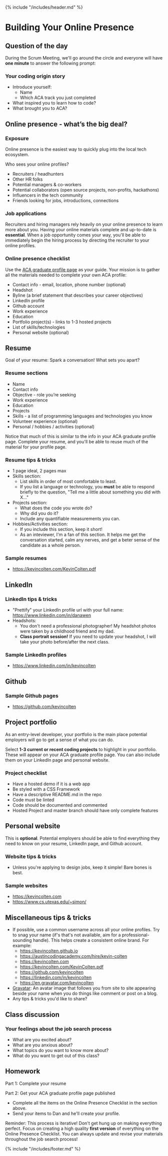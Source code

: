 {% include "/includes/header.md" %}

# Building Your Online Presence

## Question of the day

During the Scrum Meeting, we'll go around the circle and everyone will have **one minute** to answer the following prompt:

### Your coding origin story

* Introduce yourself:
  * Name
  * Which ACA track you just completed
* What inspired you to learn how to code?
* What brought you to ACA?

## Online presence - what’s the big deal?

### Exposure

Online presence is the easiest way to quickly plug into the local tech ecosystem.

Who sees your online profiles?
* Recruiters / headhunters
* Other HR folks
* Potential managers & co-workers
* Potential collaborators (open source projects, non-profits, hackathons)
* Influencers in the tech community
* Friends looking for jobs, introductions, connections

### Job applications

Recruiters and hiring managers rely heavily on your online presence to learn more about you. Having your online materials complete and up-to-date is **essential**. When a job opportunity comes your way, you'll be able to immediately begin the hiring process by directing the recruiter to your online profiles.

### Online presence checklist

Use the [ACA graduate profile page](https://austincodingacademy.com/hire/) as your guide. Your mission is to gather all the materials needed to complete your own ACA profile:

* Contact info - email, location, phone number (optional)
* Headshot
* Byline (a brief statement that describes your career objectives)
* LinkedIn profile
* Github account
* Work experience
* Education
* Portfolio project(s) - links to 1-3 hosted projects
* List of skills/technologies
* Personal website (optional)

## Resume

Goal of your resume: Spark a conversation! What sets you apart?

### Resume sections

* Name
* Contact info
* Objective - role you’re seeking
* Work experience
* Education
* Projects
* Skills - a list of programming languages and technologies you know
* Volunteer experience (optional)
* Personal / hobbies / activities (optional)

Notice that much of this is similar to the info in your ACA graduate profile page. Complete your resume, and you'll be able to reuse much of the material for your profile page.

### Resume tips & tricks

* 1 page ideal, 2 pages max
* Skills section:
  * List skills in order of most comfortable to least.
  * If you list a language or technology, you **must** be able to respond briefly to the question, "Tell me a little about something you did with X..."
* Projects section:
  * What does the code you wrote do?
  * Why did you do it?
  * Include any quantifiable measurements you can.
* Hobbies/Activities section:
  * If you include this section, keep it short!
  * As an inteviewer, I'm a fan of this section. It helps me get the conversation started, calm any nerves, and get a beter sense of the candidate as a whole person.

### Sample resumes

* https://kevincolten.com/KevinColten.pdf

## LinkedIn

### LinkedIn tips & tricks

* "Prettify" your LinkedIn profile url with your full name: https://www.linkedin.com/in/danawen
* Headshots:
  * You don't need a professional photographer! My headshot photos were taken by a childhood friend and my dad.
  * **Class portrait session!** If you need to update your headshot, I will take your photo before/after the next class.

### Sample LinkedIn profiles

* https://www.linkedin.com/in/kevincolten

## Github

### Sample Github pages

* https://github.com/kevincolten

## Project portfolio

As an entry-level developer, your portfolio is the main place potential employers will go to get a sense of what you can do.

Select **1-3 current or recent coding projects** to highlight in your portfolio. These will appear on your ACA graduate profile page. You can also  include them on your LinkedIn page and personal website.

### Project checklist

* Have a hosted demo if it is a web app
* Be styled with a CSS Framework
* Have a descriptive README.md in the repo
* Code must be linted
* Code should be documented and commented
* Hosted Project and master branch should have only complete features

## Personal website

This is **optional**. Potential employers should be able to find everything they need to know on your resume, LinkedIn page, and Github account.

### Website tips & tricks

* Unless you're applying to design jobs, keep it simple! Bare bones is best.

### Sample websites

* https://kevincolten.com
* https://www.cs.utexas.edu/~simon/

## Miscellaneous tips & tricks

* If possible, use a common username across all your online profiles. Try to snag your name (if's that's not available, aim for a professional-sounding handle). This helps create a consistent online brand. For example:
  * https://kevincolten.github.io
  * https://austincodingacademy.com/hire/kevin-colten
  * https://kevincolten.com
  * https://kevincolten.com/KevinColten.pdf
  * https://github.com/kevincolten
  * https://linkedin.com/in/kevincolten
  * https://en.gravatar.com/kevincolten
* [Gravatar](https://en.gravatar.com/): An avatar image that follows you from site to site appearing beside your name when you do things like comment or post on a blog.
* Any tips & tricks you'd like to share?

## Class discussion

### Your feelings about the job search process

* What are you excited about?
* What are you anxious about?
* What topics do you want to know more about?
* What do you want to get out of this class?

## Homework

Part 1: Complete your resume

Part 2: Get your ACA graduate profile page published 
* Complete all the items on the Online Presence Checklist in the section above.
* Send your items to Dan and he'll create your profile.

Reminder: This process is iterative! Don't get hung up on making everything perfect. Focus on creating a high quality **first version** of everything on the Online Presence Checklist. You can always update and revise your materials throughout the job search process!

{% include "/includes/footer.md" %}
